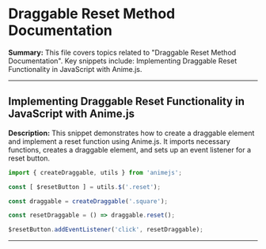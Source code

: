 # Draggable Reset Method Documentation

**Summary:** This file covers topics related to "Draggable Reset Method Documentation". Key snippets include: Implementing Draggable Reset Functionality in JavaScript with Anime.js.

---

## Implementing Draggable Reset Functionality in JavaScript with Anime.js

**Description:** This snippet demonstrates how to create a draggable element and implement a reset function using Anime.js. It imports necessary functions, creates a draggable element, and sets up an event listener for a reset button.

```javascript
import { createDraggable, utils } from 'animejs';

const [ $resetButton ] = utils.$('.reset');

const draggable = createDraggable('.square');

const resetDraggable = () => draggable.reset();

$resetButton.addEventListener('click', resetDraggable);
```

---